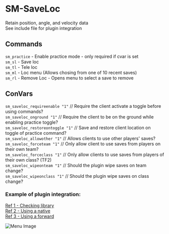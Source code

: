 # SM-SaveLoc
Retain position, angle, and velocity data  
See include file for plugin integration  

## Commands
`sm_practice` - Enable practice mode - only required if cvar is set  
`sm_sl` - Save loc  
`sm_tl` - Tele loc  
`sm_ml` - Loc menu (Allows chosing from one of 10 recent saves)  
`sm_rl` - Remove Loc - Opens menu to select a save to remove  

## ConVars
`sm_saveloc_requireenable "1"` // Require the client activate a toggle before using commands?  
`sm_saveloc_onground "1"` // Require the client to be on the ground while enabling practice toggle?  
`sm_saveloc_restoreontoggle "1"` // Save and restore client location on toggle of practice command?  
`sm_saveloc_allowother "1"` // Allows clients to use other players' saves?  
`sm_saveloc_forceteam "1"` // Only allow client to use saves from players on their own team?  
`sm_saveloc_forceclass "1"` // Only allow clients to use saves from players of their own class? (TF2)  
`sm_saveloc_wipeonteam "1"` // Should the plugin wipe saves on team change?  
`sm_saveloc_wipeonclass "1"` // Should the plugin wipe saves on class change?  

### Example of plugin integration:  
[Ref 1 - Checking library](https://github.com/JoinedSenses/TF2-ECJ-JumpAssist/blob/336fa59af75a2136c69e414f81416543c1ffb8bf/scripting/jumpassist.sp#L293-L295)  
[Ref 2 - Using a native](https://github.com/JoinedSenses/TF2-ECJ-JumpAssist/blob/1ba05f6ff59c79afb1d6ee0bdbf6771c50b7444c/scripting/jumpassist.sp#L1040-L1043)  
[Ref 3 - Using a forward](https://github.com/JoinedSenses/TF2-ECJ-JumpAssist/blob/1ba05f6ff59c79afb1d6ee0bdbf6771c50b7444c/scripting/jumpassist/sl.sp#L9-L33)  

![Menu Image](https://i.imgur.com/UhW4WxB.png)
